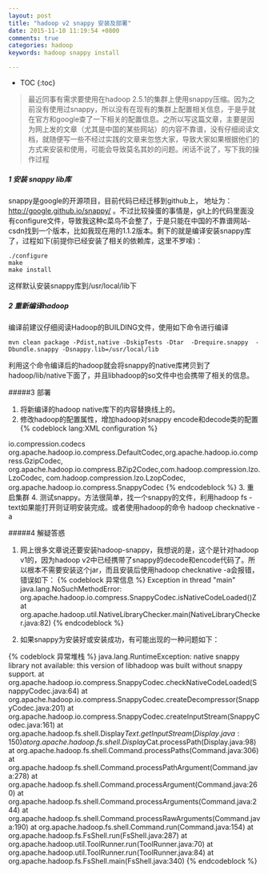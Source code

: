 ```yaml
---
layout: post
title: "hadoop v2 snappy 安装及部署"
date: 2015-11-10 11:19:54 +0800
comments: true
categories: hadoop
keywords: hadoop snappy install 

---
```

* TOC
{:toc}

> 最近同事有需求要使用在hadoop 2.5.1的集群上使用snappy压缩。因为之前没有使用过snappy，所以没有在现有的集群上配置相关信息，于是乎就在官方和google查了一下相关的配置信息。之所以写这篇文章，主要是因为网上发的文章（尤其是中国的某些网站）的内容不靠谱，没有仔细阅读文档，就随便写一些不经过实践的文章来忽悠大家，导致大家如果根据他们的方式来安装和使用，可能会导致莫名其妙的问题。闲话不说了，写下我的操作过程
<!-- more -->
##### 1 安装 snappy lib库
snappy是google的开源项目，目前代码已经迁移到github上，
地址为：http://google.github.io/snappy/ 。不过比较操蛋的事情是，git上的代码里面没有configure文件，导致我这种c菜鸟不会整了，于是只能在中国的不靠谱网站-csdn找到一个版本，比如我现在用的1.1.2版本。剩下的就是编译安装snappy库了，过程如下(前提你已经安装了相关的依赖库，这里不罗嗦)：</br>

	./configure
	make
	make install
 
这样默认安装snappy库到/usr/local/lib下
 
##### 2 重新编译hadoop
编译前建议仔细阅读Hadoop的BUILDING文件，使用如下命令进行编译

	mvn clean package -Pdist,native -DskipTests -Dtar  -Drequire.snappy  -Dbundle.snappy -Dsnappy.lib=/usr/local/lib
	
利用这个命令编译后的hadoop就会将snappy的native库拷贝到了hadoop/lib/native下面了，并且libhadoop的so文件中也会携带了相关的信息。

#####3 部署
1. 将新编译的hadoop native库下的内容替换线上的。
2. 修改hadoop的配置属性，增加hadoop对snappy encode和decode类的配置
  {% codeblock lang:XML configuration %}
<property>
  <name>io.compression.codecs</name>
  <value>org.apache.hadoop.io.compress.DefaultCodec,org.apache.hadoop.io.compress.GzipCodec, org.apache.hadoop.io.compress.BZip2Codec,com.hadoop.compression.lzo.LzoCodec, com.hadoop.compression.lzo.LzopCodec, org.apache.hadoop.io.compress.SnappyCodec </value>
 </property>
  {% endcodeblock %}
3. 重启集群
4. 测试snappy。方法很简单，找一个snappy的文件，利用hadoop fs -text如果能打开则证明安装完成。或者使用hadoop的命令 hadoop checknative -a

#####4 解疑答惑
1. 网上很多文章说还要安装hadoop-snappy，我想说的是，这个是针对hadoop v1的，因为hadoop v2中已经携带了snappy的decode和encode代码了。所以根本不需要安装这个jar，而且安装后使用hadoop checknative -a会报错，错误如下：
{% codeblock 异常信息 %}
Exception in thread "main" java.lang.NoSuchMethodError: 
org.apache.hadoop.io.compress.SnappyCodec.isNativeCodeLoaded()Z
        at org.apache.hadoop.util.NativeLibraryChecker.main(NativeLibraryChecker.java:82)
{% endcodeblock %}

2. 如果snappy为安装好或安装成功，有可能出现的一种问题如下：

{% codeblock 异常堆栈 %}
java.lang.RuntimeException: native snappy library not available: this version of libhadoop was built without snappy support.
        at org.apache.hadoop.io.compress.SnappyCodec.checkNativeCodeLoaded(SnappyCodec.java:64)
        at org.apache.hadoop.io.compress.SnappyCodec.createDecompressor(SnappyCodec.java:201)
        at org.apache.hadoop.io.compress.SnappyCodec.createInputStream(SnappyCodec.java:161)
        at org.apache.hadoop.fs.shell.Display$Text.getInputStream(Display.java:150)
        at org.apache.hadoop.fs.shell.Display$Cat.processPath(Display.java:98)
        at org.apache.hadoop.fs.shell.Command.processPaths(Command.java:306)
        at org.apache.hadoop.fs.shell.Command.processPathArgument(Command.java:278)
        at org.apache.hadoop.fs.shell.Command.processArgument(Command.java:260)
        at org.apache.hadoop.fs.shell.Command.processArguments(Command.java:244)
        at org.apache.hadoop.fs.shell.Command.processRawArguments(Command.java:190)
        at org.apache.hadoop.fs.shell.Command.run(Command.java:154)
        at org.apache.hadoop.fs.FsShell.run(FsShell.java:287)
        at org.apache.hadoop.util.ToolRunner.run(ToolRunner.java:70)
        at org.apache.hadoop.util.ToolRunner.run(ToolRunner.java:84)
        at org.apache.hadoop.fs.FsShell.main(FsShell.java:340)
 {% endcodeblock %}
